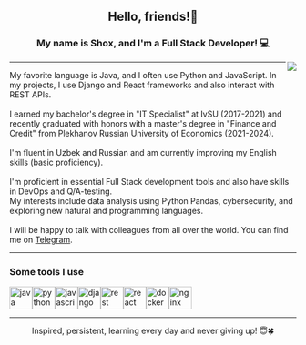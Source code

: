 <h2 align="center">Hello, friends!👋</h2> 
<h3 align="center">My name is Shox, and I'm a Full Stack Developer! 💻</h3>
<img align="right" src="https://media1.giphy.com/media/13HgwGsXF0aiGY/giphy.gif" />

---
My favorite language is Java, and I often use Python and JavaScript. In my projects, I use Django and React frameworks and also interact with REST APIs.<br><br>
I earned my bachelor's degree in "IT Specialist" at IvSU (2017-2021) and recently graduated with honors with a master's degree in "Finance and Credit" from Plekhanov Russian University of Economics (2021-2024).<br><br>
I'm fluent in Uzbek and Russian and am currently improving my English skills (basic proficiency).<br><br>
I'm proficient in essential Full Stack development tools and also have skills in DevOps and Q/A-testing.<br>
My interests include data analysis using Python Pandas, cybersecurity, and exploring new natural and programming languages.<br><br>
I will be happy to talk with colleagues from all over the world. You can find me on [Telegram](https://t.me/shyuldashov).

---

### Some tools I use

<div style="display: flex; align-items: flex-start;">
  <img src="https://techstack-generator.vercel.app/java-icon.svg" alt="java" width="40" height="40"/>
  <img src="https://techstack-generator.vercel.app/python-icon.svg" alt="python" width="40" height="40"/>
  <img src="https://techstack-generator.vercel.app/js-icon.svg" alt="javascript" width="40" height="40"/>
  <img src="https://techstack-generator.vercel.app/django-icon.svg" alt="django" width="40" height="40"/>
  <img src="https://techstack-generator.vercel.app/restapi-icon.svg" alt="rest" width="40" height="40"/>
  <img src="https://techstack-generator.vercel.app/react-icon.svg" alt="react" width="40" height="40"/>
  <img src="https://techstack-generator.vercel.app/docker-icon.svg" alt="docker" width="40" height="40"/>
  <img src="https://techstack-generator.vercel.app/nginx-icon.svg" alt="nginx" width="40" height="40"/>
</div>

---

<p align="center">
  Inspired, persistent, learning every day and never giving up! 😇🍀
</p>

